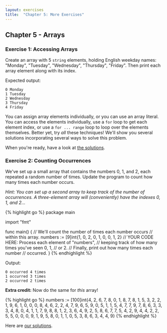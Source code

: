 ```yaml
---
layout: exercises
title:  "Chapter 5: More Exercises"
---
```


## Chapter 5 - Arrays

### Exercise 1: Accessing Arrays

Create an array with 5 `string` elements, holding English weekday names: "Monday", "Tuesday", "Wednesday", "Thursday", "Friday". Then print each array element along with its index.

Expected output:

``` text
0 Monday
1 Tuesday
2 Wednesday
3 Thursday
4 Friday
```

You can assign array elements individually, or you can use an array literal. You can access the elements individually, use a `for` loop to get each element index, or use a `for ... range` loop to loop over the elements themselves. Better yet, try *all* these techniques! We'll show you several solutions incorporating several ways to solve this problem.

When you're ready, have a look at [the solutions](/solutions/ch05_01.html).

### Exercise 2: Counting Occurrences

We've set up a small array that contains the numbers 0, 1, and 2, each repeated a random number of times. Update the program to count how many times each number occurs.

*Hint: You can set up a second array to keep track of the number of occurrences. A three-element array will (conveniently) have the indexes 0, 1, and 2...*

{% highlight go %}
package main

import "fmt"

func main() {
	// We'll count the number of times each number occurs
	// within this array.
	numbers := [9]int{1, 0, 2, 0, 1, 0, 0, 1, 2}
	// YOUR CODE HERE: Process each element of "numbers",
	// keeping track of how many times you've seen 0, 1,
	// or 2.
	// Finally, print out how many times each number
	// occurred.
}
{% endhighlight %}

Output:

``` text
0 occurred 4 times
1 occurred 3 times
2 occurred 2 times
```

<!-- You can try this on the [Go Playground](https://play.golang.org/p/T81IYPh-Avt). -->

**Extra credit:** Now do the same for *this* array!

{% highlight go %}
	numbers := [100]int{4, 2, 6, 7, 8, 0, 1, 8, 7, 8,
		1, 5, 3, 2, 2, 1, 9, 6, 1, 0, 0, 0, 8, 4, 6,
		2, 2, 4, 7, 9, 6, 5, 9, 0, 5, 1, 1, 5, 4, 7,
		7, 9, 7, 8, 6, 3, 3, 3, 4, 8, 0, 4, 1, 1, 7,
		9, 8, 8, 1, 2, 3, 6, 4, 9, 2, 5, 8, 6, 7, 7,
		5, 4, 2, 9, 4, 4, 2, 2, 5, 5, 0, 0, 0, 9, 1,
		9, 5, 8, 0, 1, 1, 0, 5, 3, 8, 6, 3, 4, 4, 9}
{% endhighlight %}

Here are [our solutions](/solutions/ch05_02.html).

